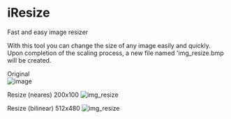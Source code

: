 # iResize
Fast and easy image resizer

With this tool you can change the size of any image easily and quickly. Upon completion of the scaling process, a new file named 'img_resize.bmp will be created.

Original</br>
![image](https://user-images.githubusercontent.com/99989085/167125619-03e00584-5763-4bfa-8f47-229d56804376.png)

Resize (neares) 200x100
![img_resize](https://user-images.githubusercontent.com/99989085/167125740-0ea54a01-d9a2-4cbf-be37-e61e7c6cecb4.png)

Resize (bilinear) 512x480
![img_resize](https://user-images.githubusercontent.com/99989085/167126038-e0f2fef1-46f9-48e5-b78a-15de487b25ca.png)
